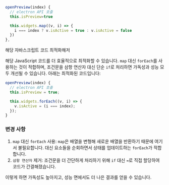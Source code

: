 ```javascript
openPreview(index) {
  // electron API 호출
  this.isPreview=true

  this.widgets.map((v, i) => {
    i === index ? v.isActive = true : v.isActive = false  
  })
},
```
해당 자바스크립트 코드 최적화해저



해당 JavaScript 코드를 더 효율적으로 최적화할 수 있습니다. `map` 대신 `forEach`를 사용하는 것이 적합하며, 조건문을 삼항 연산자 대신 단순 `if`로 처리하면 가독성과 성능 모두 개선될 수 있습니다. 아래는 최적화된 코드입니다:

```javascript
openPreview(index) {
  // electron API 호출
  this.isPreview = true;

  this.widgets.forEach((v, i) => {
    v.isActive = (i === index);
  });
}
```

### 변경 사항

1. `map` 대신 `forEach` 사용: `map`은 배열을 변형해 새로운 배열을 반환하기 때문에 여기서 불필요합니다. 대신 요소들을 순회하면서 상태를 업데이트하는 `forEach`가 적합합니다.
2. `삼항 연산자` 제거: 조건문을 더 간단하게 처리하기 위해 `if` 대신 `=`로 직접 할당하여 코드가 간결해졌습니다.

이렇게 하면 가독성도 높아지고, 성능 면에서도 더 나은 결과를 얻을 수 있습니다.
